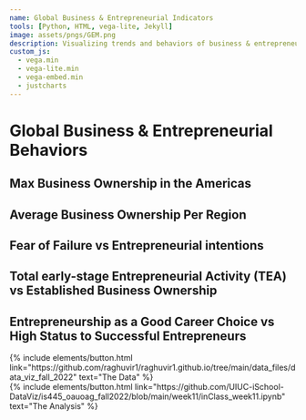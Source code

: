 ```yaml
---
name: Global Business & Entrepreneurial Indicators 
tools: [Python, HTML, vega-lite, Jekyll]
image: assets/pngs/GEM.png
description: Visualizing trends and behaviors of business & entrepreneurship indicators.
custom_js:
  - vega.min
  - vega-lite.min
  - vega-embed.min
  - justcharts
---
```

# Global Business & Entrepreneurial Behaviors


## Max Business Ownership in the Americas

<vegachart schema-url="{{ site.baseurl }}/assets/json/max_business_ownership_americas.json" style="width: 100%"></vegachart>

## Average Business Ownership Per Region

<vegachart schema-url="{{ site.baseurl }}/assets/json/line_plot_mean_bus_own_per_region.json" style="width: 100%"></vegachart>

## Fear of Failure vs Entrepreneurial intentions

<vegachart schema-url="{{ site.baseurl }}/assets/json/fof_vs_entre_inten.json" style="width: 100%"></vegachart>

## Total early-stage Entrepreneurial Activity (TEA) vs Established Business Ownership

<vegachart schema-url="{{ site.baseurl }}/assets/json/scatter2.json" style="width: 100%"></vegachart>


## Entrepreneurship as a Good Career Choice vs High Status to Successful Entrepreneurs

<vegachart schema-url="{{ site.baseurl }}/assets/json/scatter_early_stage_vs_estb_business.json" style="width: 100%"></vegachart>


<!-- these are written in a combo of html and liquid --> 

<div class="left">
{% include elements/button.html link="https://github.com/raghuvir1/raghuvir1.github.io/tree/main/data_files/data_viz_fall_2022" text="The Data" %}
</div>

<div class="right">
{% include elements/button.html link="https://github.com/UIUC-iSchool-DataViz/is445_oauoag_fall2022/blob/main/week11/inClass_week11.ipynb" text="The Analysis" %}
</div>

